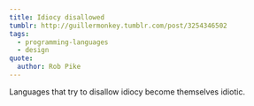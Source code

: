 ```yaml
---
title: Idiocy disallowed
tumblr: http://guillermonkey.tumblr.com/post/3254346502
tags:
  - programming-languages
  - design
quote:
  author: Rob Pike
---
```


Languages that try to disallow idiocy become themselves idiotic.
